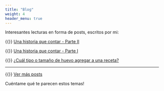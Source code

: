 ```yaml
---
title: "Blog"
weight: 4
header_menu: true
---
```


Interesantes lecturas en forma de posts, escritos por mi: 

{{<icon class="fa fa-hand-o-right">}}&nbsp;[Una historia que contar - Parte II ](posts/historia_parte2)

{{<icon class="fa fa-hand-o-right">}}&nbsp;[Una historia que contar - Parte I ](posts/historia_parte1)

{{<icon class="fa fa-hand-o-right">}}&nbsp;[¿Cuál tipo o tamaño de huevo agregar a una receta?](posts/ingredientes_huevos)

__________________________________________
{{<icon class="fa fa-hand-o-right">}}&nbsp;[Ver más posts](tags)

Cuéntame qué te parecen estos temas!







